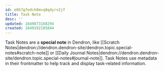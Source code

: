 ```yaml
---
id: e0b7gfedck8mvq8q4yrv2jf
title: Task Note
desc: ''
updated: 1649873168294
created: 1649192105844
---
```


Task Notes are a **special note** in Dendron, like [[Scratch Notes|dendron://dendron.dendron-site/dendron.topic.special-notes#scratch-note]] or [[Daily Journal Notes|dendron://dendron.dendron-site/dendron.topic.special-notes#journal-note]]. Task Notes use metadata in their frontmatter to help track and display task-related information. 


